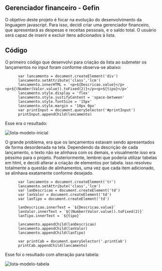 ## Gerenciador financeiro - Gefin

O objetivo deste projeto é focar na evolução do desenvolvimento da linguagem javascript. Para isso, decidi criar uma gerenciador financeiro, que apresentará as despesas e receitas pessoais, e o saldo total. O usuário será capaz de inserir e excluir itens adicionados à lista.


## Código

O primeiro código que desenvolvi para criação da lista ao submeter os lançamentos no input foram conforme observa-se abaixo:

```
      var lancamento = document.createElement('div')
      lancamento.setAttribute('class','lcm')
      lancamento.innerHTML = `<p>${Descricao.value}</p><p>${(Number(Valor.value)).toFixed(2)}</p><p>${tipo}</p>`
      lancamento.style.display = 'flex'
      lancamento.style.justifyContent = 'space-between'
      lancamento.style.fontSize = '15px'
      lancamento.style.margin = '10px 0px'
      var printInput = document.querySelector('#printInput')
      printInput.appendChild(lancamento)
```
Esse era o resultado:

![lista-modelo-inicial](https://user-images.githubusercontent.com/119018022/216669392-3dc882ad-afba-493e-9187-32c3a7b9fd84.jpg)

O grande problema, era que os lançamentos estavam sendo apresentados de forma desordenada na tela. Dependendo da descrição de cada lançamento, o texto não se alinhava com os demais, e visualmente isso era péssimo para o projeto.
Posteriormente, lembrei que poderia utilizar tabelas em html, e decidi alterar a criação de elementos por tabela. isso resolveu totalmente a questão de alinhamentos, uma vez que cada item adicionado, se alinhava exatamente conforme desejado.

```
      var lancamento = document.createElement('tr')
      lancamento.setAttribute('class','lcm')
      var lanDescricao = document.createElement('td')
      var lanValor = document.createElement('td')
      var lanTipo = document.createElement('td')

      lanDescricao.innerText = `${Descricao.value}`
      lanValor.innerText = `${(Number(Valor.value)).toFixed(2)}`
      lanTipo.innerText = `${tipo}`
      
      lancamento.appendChild(lanDescricao)
      lancamento.appendChild(lanValor)
      lancamento.appendChild(lanTipo)

      var printCab = document.querySelector('.printCab')
      printCab.appendChild(lancamento)
```
Esse foi o resultado com alteração para tabela:

![lista-modelo-tabela](https://user-images.githubusercontent.com/119018022/216669847-43de9c41-05eb-4a3e-9310-ab515eda6e7e.jpg)